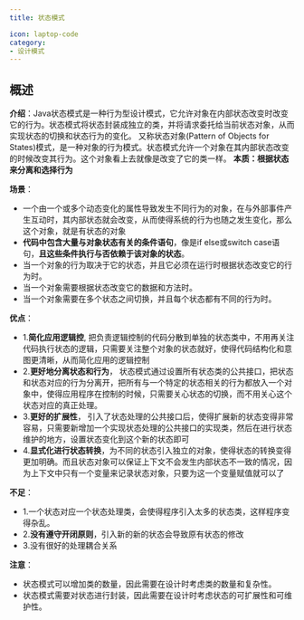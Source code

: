 ```yaml
---
title: 状态模式

icon: laptop-code
category:
- 设计模式
---
```


## 概述

**介绍**：Java状态模式是一种行为型设计模式，它允许对象在内部状态改变时改变它的行为。状态模式将状态封装成独立的类，并将请求委托给当前状态对象，从而实现状态的切换和状态行为的变化。
又称状态对象(Pattern of Objects for States)模式，是一种对象的行为模式。状态模式允许一个对象在其内部状态改变的时候改变其行为。这个对象看上去就像是改变了它的类一样。 **本质：根据状态来分离和选择行为**

**场景**：
* 一个由一个或多个动态变化的属性导致发生不同行为的对象，在与外部事件产生互动时，其内部状态就会改变，从而使得系统的行为也随之发生变化，那么这个对象，就是有状态的对象
* **代码中包含大量与对象状态有关的条件语句**，像是if else或switch case语句，**且这些条件执行与否依赖于该对象的状态**。
* 当一个对象的行为取决于它的状态，并且它必须在运行时根据状态改变它的行为时。
* 当一个对象需要根据状态改变它的数据和方法时。
* 当一个对象需要在多个状态之间切换，并且每个状态都有不同的行为时。

**优点**：
* 1.**简化应用逻辑控**, 把负责逻辑控制的代码分散到单独的状态类中，不用再关注代码执行状态的逻辑，只需要关注整个对象的状态就好，使得代码结构化和意图更清晰，从而简化应用的逻辑控制
* 2.**更好地分离状态和行为**，  状态模式通过设置所有状态类的公共接口，把状态和状态对应的行为分离开，把所有与一个特定的状态相关的行为都放入一个对象中，使得应用程序在控制的时候，只需要关心状态的切换，而不用关心这个状态对应的真正处理。
* 3.**更好的扩展性**， 引入了状态处理的公共接口后，使得扩展新的状态变得非常容易，只需要新增加一个实现状态处理的公共接口的实现类，然后在进行状态维护的地方，设置状态变化到这个新的状态即可
* 4.**显式化进行状态转换**，为不同的状态引入独立的对象，使得状态的转换变得更加明确。而且状态对象可以保证上下文不会发生内部状态不一致的情况，因为上下文中只有一个变量来记录状态对象，只要为这一个变量赋值就可以了

**不足**：
* 1.一个状态对应一个状态处理类，会使得程序引入太多的状态类，这样程序变得杂乱。
* 2.**没有遵守开闭原则**，引入新的新的状态会导致原有状态的修改
* 3.没有很好的处理耦合关系
 
**注意**：
* 状态模式可以增加类的数量，因此需要在设计时考虑类的数量和复杂性。
* 状态模式需要对状态进行封装，因此需要在设计时考虑状态的可扩展性和可维护性。

